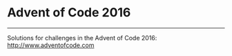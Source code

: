 # Advent of Code 2016
---------------------

Solutions for challenges in the Advent of Code 2016: http://www.adventofcode.com
